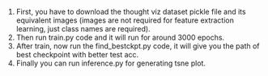 1. First, you have to download the thought viz dataset pickle file and its equivalent images (images are not required for feature extraction learning, just class names are required).
2. Then run train.py code and it will run for around 3000 epochs.
3. After train, now run the find_bestckpt.py code, it will give you the path of best checkpoint with better test acc.
4. Finally you can run inference.py for generating tsne plot.
